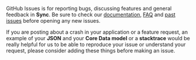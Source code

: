 GitHub Issues is for reporting bugs, discussing features and general feedback in **Sync**. Be sure to check our [documentation](http://cocoadocs.org/docsets/Sync), [FAQ](https://github.com/SyncDB/Sync/wiki/FAQ) and [past issues](https://github.com/SyncDB/Sync/issues?state=closed) before opening any new issues.

If you are posting about a crash in your application or a feature request, an example of your **JSON** and your **Core Data model** or a **stacktrace** would be really helpful for us to be able to reproduce your issue or understand your request, please consider adding these things before making an issue.
